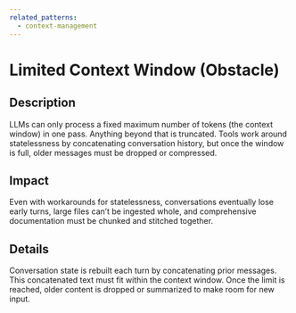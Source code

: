 ```yaml
---
related_patterns:
  - context-management
---
```


# Limited Context Window (Obstacle)

## Description
LLMs can only process a fixed maximum number of tokens (the context window) in one pass. Anything beyond that is truncated. 
Tools work around statelessness by concatenating conversation history, but once the window is full, older messages must be dropped or compressed.

## Impact
Even with workarounds for statelessness, conversations eventually lose early turns, large files can’t be ingested whole, and comprehensive documentation must be chunked and stitched together.

## Details
Conversation state is rebuilt each turn by concatenating prior messages. This concatenated text must fit within the context window. Once the limit is reached, older content is dropped or summarized to make room for new input.
